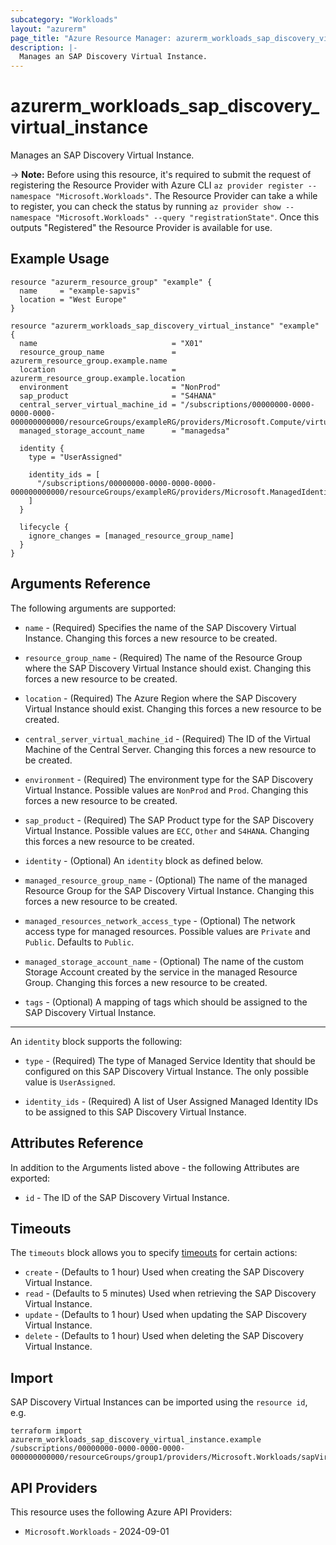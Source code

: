 ```yaml
---
subcategory: "Workloads"
layout: "azurerm"
page_title: "Azure Resource Manager: azurerm_workloads_sap_discovery_virtual_instance"
description: |-
  Manages an SAP Discovery Virtual Instance.
---
```


# azurerm_workloads_sap_discovery_virtual_instance

Manages an SAP Discovery Virtual Instance.

-> **Note:** Before using this resource, it's required to submit the request of registering the Resource Provider with Azure CLI `az provider register --namespace "Microsoft.Workloads"`. The Resource Provider can take a while to register, you can check the status by running `az provider show --namespace "Microsoft.Workloads" --query "registrationState"`. Once this outputs "Registered" the Resource Provider is available for use.

## Example Usage

```hcl
resource "azurerm_resource_group" "example" {
  name     = "example-sapvis"
  location = "West Europe"
}

resource "azurerm_workloads_sap_discovery_virtual_instance" "example" {
  name                              = "X01"
  resource_group_name               = azurerm_resource_group.example.name
  location                          = azurerm_resource_group.example.location
  environment                       = "NonProd"
  sap_product                       = "S4HANA"
  central_server_virtual_machine_id = "/subscriptions/00000000-0000-0000-0000-000000000000/resourceGroups/exampleRG/providers/Microsoft.Compute/virtualMachines/csvm1"
  managed_storage_account_name      = "managedsa"

  identity {
    type = "UserAssigned"

    identity_ids = [
      "/subscriptions/00000000-0000-0000-0000-000000000000/resourceGroups/exampleRG/providers/Microsoft.ManagedIdentity/userAssignedIdentities/uai1"
    ]
  }

  lifecycle {
    ignore_changes = [managed_resource_group_name]
  }
}
```

## Arguments Reference

The following arguments are supported:

* `name` - (Required) Specifies the name of the SAP Discovery Virtual Instance. Changing this forces a new resource to be created.

* `resource_group_name` - (Required) The name of the Resource Group where the SAP Discovery Virtual Instance should exist. Changing this forces a new resource to be created.

* `location` - (Required) The Azure Region where the SAP Discovery Virtual Instance should exist. Changing this forces a new resource to be created.

* `central_server_virtual_machine_id` - (Required) The ID of the Virtual Machine of the Central Server. Changing this forces a new resource to be created.

* `environment` - (Required) The environment type for the SAP Discovery Virtual Instance. Possible values are `NonProd` and `Prod`. Changing this forces a new resource to be created.

* `sap_product` - (Required) The SAP Product type for the SAP Discovery Virtual Instance. Possible values are `ECC`, `Other` and `S4HANA`. Changing this forces a new resource to be created.

* `identity` - (Optional) An `identity` block as defined below.

* `managed_resource_group_name` - (Optional) The name of the managed Resource Group for the SAP Discovery Virtual Instance. Changing this forces a new resource to be created.

* `managed_resources_network_access_type` - (Optional) The network access type for managed resources. Possible values are `Private` and `Public`. Defaults to `Public`.

* `managed_storage_account_name` - (Optional) The name of the custom Storage Account created by the service in the managed Resource Group. Changing this forces a new resource to be created.

* `tags` - (Optional) A mapping of tags which should be assigned to the SAP Discovery Virtual Instance.

---

An `identity` block supports the following:

* `type` - (Required) The type of Managed Service Identity that should be configured on this SAP Discovery Virtual Instance. The only possible value is `UserAssigned`.

* `identity_ids` - (Required) A list of User Assigned Managed Identity IDs to be assigned to this SAP Discovery Virtual Instance.

## Attributes Reference

In addition to the Arguments listed above - the following Attributes are exported:

* `id` - The ID of the SAP Discovery Virtual Instance.

## Timeouts

The `timeouts` block allows you to specify [timeouts](https://developer.hashicorp.com/terraform/language/resources/configure#define-operation-timeouts) for certain actions:

* `create` - (Defaults to 1 hour) Used when creating the SAP Discovery Virtual Instance.
* `read` - (Defaults to 5 minutes) Used when retrieving the SAP Discovery Virtual Instance.
* `update` - (Defaults to 1 hour) Used when updating the SAP Discovery Virtual Instance.
* `delete` - (Defaults to 1 hour) Used when deleting the SAP Discovery Virtual Instance.

## Import

SAP Discovery Virtual Instances can be imported using the `resource id`, e.g.

```shell
terraform import azurerm_workloads_sap_discovery_virtual_instance.example /subscriptions/00000000-0000-0000-0000-000000000000/resourceGroups/group1/providers/Microsoft.Workloads/sapVirtualInstances/vis1
```

## API Providers
<!-- This section is generated, changes will be overwritten -->
This resource uses the following Azure API Providers:

* `Microsoft.Workloads` - 2024-09-01
